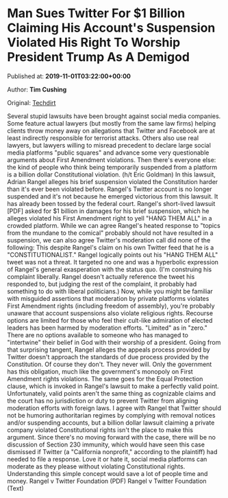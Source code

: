 
# Man Sues Twitter For $1 Billion Claiming His Account's Suspension Violated His Right To Worship President Trump As A Demigod

Published at: **2019-11-01T03:22:00+00:00**

Author: **Tim Cushing**

Original: [Techdirt](https://www.techdirt.com/articles/20191030/12465443292/man-sues-twitter-1-billion-claiming-his-accounts-suspension-violated-his-right-to-worship-president-trump-as-demigod.shtml)

Several stupid lawsuits have been brought against social media companies. Some feature actual lawyers (but mostly from the same law firms) helping clients throw money away on allegations that Twitter and Facebook are at least indirectly responsible for terrorist attacks.
Others also use real lawyers, but lawyers willing to misread precedent to declare large social media platforms "public squares" and advance some very questionable arguments about First Amendment violations.
Then there's everyone else: the kind of people who think being temporarily suspended from a platform is a billion dollar Constitutional violation. (h/t Eric Goldman)
In this lawsuit, Adrian Rangel alleges his brief suspension violated the Constitution harder than it's ever been violated before. Rangel's Twitter account is no longer suspended and it's not because he emerged victorious from this lawsuit. It has already been tossed by the federal court.
Rangel's short-lived lawsuit [PDF] asked for $1 billion in damages for his brief suspension, which he alleges violated his First Amendment right to yell "HANG THEM ALL" in a crowded platform. While we can agree Rangel's heated response to "topics from the mundane to the comical" probably should not have resulted in a suspension, we can also agree Twitter's moderation call did none of the following:
This despite Rangel's claim on his own Twitter feed that he is a "CONSTITUTIONALIST."
Rangel logically points out his "HANG THEM ALL" tweet was not a threat. It targeted no one and was a hyperbolic expression of Rangel's general exasperation with the status quo. (I'm construing his complaint liberally. Rangel doesn't actually reference the tweet his responded to, but judging the rest of the complaint, it probably had something to do with liberal politicians.)
Now, while you might be familiar with misguided assertions that moderation by private platforms violates First Amendment rights (including freedom of assembly), you're probably unaware that account suspensions also violate religious rights.
Recourse options are limited for those who feel their cult-like admiration of elected leaders has been harmed by moderation efforts. "Limited" as in "zero." There are no options available to someone who has managed to "intertwine" their belief in God with their worship of a president.
Going from that surprising tangent, Rangel alleges the appeals process provided by Twitter doesn't approach the standards of due process provided by the Constitution. Of course they don't. They never will. Only the government has this obligation, much like the government's monopoly on First Amendment rights violations. The same goes for the Equal Protection clause, which is invoked in Rangel's lawsuit to make a perfectly valid point.
Unfortunately, valid points aren't the same thing as cognizable claims and the court has no jurisdiction or duty to prevent Twitter from aligning moderation efforts with foreign laws. I agree with Rangel that Twitter should not be humoring authoritarian regimes by complying with removal notices and/or suspending accounts, but a billion dollar lawsuit claiming a private company violated Constitutional rights isn't the place to make this argument.
Since there's no moving forward with the case, there will be no discussion of Section 230 immunity, which would have seen this case dismissed if Twitter (a "California nonprofit," according to the plaintiff) had needed to file a response. Love it or hate it, social media platforms can moderate as they please without violating Constitutional rights. Understanding this simple concept would save a lot of people time and money.
Rangel v Twitter Foundation (PDF) Rangel v Twitter Foundation (Text)
